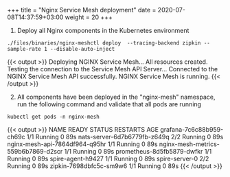 +++
title = "Nginx Service Mesh deployment"
date = 2020-07-08T14:37:59+03:00
weight = 20
+++



1. Deploy all Nginx components in the Kubernetes environment

```
./files/binaries/nginx-meshctl deploy  --tracing-backend zipkin --sample-rate 1 --disable-auto-inject
```
{{< output >}}
Deploying NGINX Service Mesh...
All resources created. Testing the connection to the Service Mesh API Server...
Connected to the NGINX Service Mesh API successfully.
NGINX Service Mesh is running.
{{< /output >}}

2. All components have been deployed in the "nginx-mesh" namespace, run the following command and validate that all pods are running
```
kubectl get pods -n nginx-mesh
```
{{< output >}}
NAME                                  READY   STATUS    RESTARTS   AGE
grafana-7c6c88b959-ch69c              1/1     Running   0          89s
nats-server-6d7b6779fb-z649q          2/2     Running   0          89s
nginx-mesh-api-7864df964-q95hr        1/1     Running   0          89s
nginx-mesh-metrics-559b6b7869-d2scr   1/1     Running   0          89s
prometheus-8d5fb5879-dwfkr            1/1     Running   0          89s
spire-agent-h9427                     1/1     Running   0          89s
spire-server-0                        2/2     Running   0          89s
zipkin-7698dbfc5c-sm9w6               1/1     Running   0          89s
{{< /output >}}

